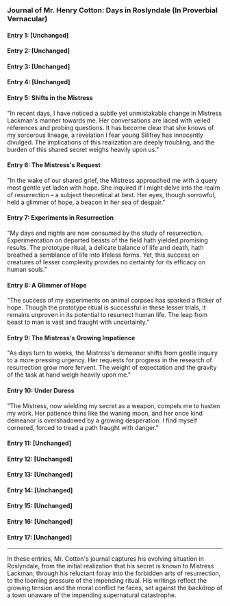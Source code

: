 ### Journal of Mr. Henry Cotton: Days in Roslyndale (In Proverbial Vernacular)
 
#### Entry 1: [Unchanged]  
#### Entry 2: [Unchanged]  
#### Entry 3: [Unchanged]  
#### Entry 4: [Unchanged]
 
#### Entry 5: Shifts in the Mistress  
"In recent days, I have noticed a subtle yet unmistakable change in Mistress Lackman's manner towards me. Her conversations are laced with veiled references and probing questions. It has become clear that she knows of my sorcerous lineage, a revelation I fear young Silifrey has innocently divulged. The implications of this realization are deeply troubling, and the burden of this shared secret weighs heavily upon us."
 
#### Entry 6: The Mistress's Request  
"In the wake of our shared grief, the Mistress approached me with a query most gentle yet laden with hope. She inquired if I might delve into the realm of resurrection – a subject theoretical at best. Her eyes, though sorrowful, held a glimmer of hope, a beacon in her sea of despair."
 
#### Entry 7: Experiments in Resurrection  
"My days and nights are now consumed by the study of resurrection. Experimentation on departed beasts of the field hath yielded promising results. The prototype ritual, a delicate balance of life and death, hath breathed a semblance of life into lifeless forms. Yet, this success on creatures of lesser complexity provides no certainty for its efficacy on human souls."
 
#### Entry 8: A Glimmer of Hope  
"The success of my experiments on animal corpses has sparked a flicker of hope. Though the prototype ritual is successful in these lesser trials, it remains unproven in its potential to resurrect human life. The leap from beast to man is vast and fraught with uncertainty."
 
#### Entry 9: The Mistress's Growing Impatience  
"As days turn to weeks, the Mistress's demeanor shifts from gentle inquiry to a more pressing urgency. Her requests for progress in the research of resurrection grow more fervent. The weight of expectation and the gravity of the task at hand weigh heavily upon me."
 
#### Entry 10: Under Duress  
"The Mistress, now wielding my secret as a weapon, compels me to hasten my work. Her patience thins like the waning moon, and her once kind demeanor is overshadowed by a growing desperation. I find myself cornered, forced to tread a path fraught with danger."
 
#### Entry 11: [Unchanged]  
#### Entry 12: [Unchanged]  
#### Entry 13: [Unchanged]  
#### Entry 14: [Unchanged]  
#### Entry 15: [Unchanged]  
#### Entry 16: [Unchanged]  
#### Entry 17: [Unchanged]
 
---
 
In these entries, Mr. Cotton's journal captures his evolving situation in Roslyndale, from the initial realization that his secret is known to Mistress Lackman, through his reluctant foray into the forbidden arts of resurrection, to the looming pressure of the impending ritual. His writings reflect the growing tension and the moral conflict he faces, set against the backdrop of a town unaware of the impending supernatural catastrophe.